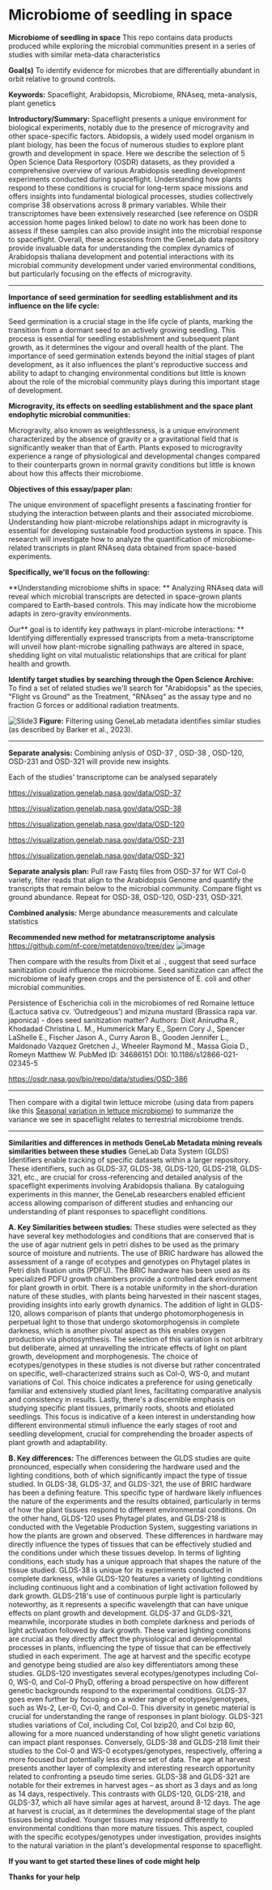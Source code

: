 # Microbiome of seedling in space 

**Microbiome of seedling in space**
This repo contains data products produced while exploring the microbial communities present in a series of studies with similar meta-data characteristics

**Goal(s)** To identify evidence for microbes that are differentially abundant in orbit relative to ground controls.  

**Keywords:** Spaceflight, Arabidopsis, Microbiome, RNAseq, meta-analysis, plant genetics 

**Introductory/Summary:** Spaceflight presents a unique environment for biological experiments, notably due to the presence of microgravity and other space-specific factors. Abidopsis, a widely used model organism in plant biology, has been the focus of numerous studies to explore plant growth and development in space. Here we describe the selection of 5  Open Science Data Resportory (OSDR) datasets, as they provided a comprehensive overview of various Arabidopsis seedling development experiments conducted during spaceflight. Understanding how plants respond to these conditions is crucial for long-term space missions and offers insights into fundamental biological processes, studies collectively comprise 38 observations across 8 primary variables. While their transcriptomes have been extensively researched (see reference on OSDR accession home pages linked below) to date no work has been done to assess if these samples can also provide insight into the microbial response to spaceflight. Overall, these accessions from the GeneLab data repository provide invaluable data for understanding the complex dynamics of Arabidopsis thaliana development and potential interactions with its microbial community development under varied environmental conditions, but particularly focusing on the effects of microgravity. 

---


**Importance of seed germination for seedling establishment and its influence on the life cycle:**

Seed germination is a crucial stage in the life cycle of plants, marking the transition from a dormant seed to an actively growing seedling. This process is essential for seedling establishment and subsequent plant growth, as it determines the vigour and overall health of the plant. The importance of seed germination extends beyond the initial stages of plant development, as it also influences the plant's reproductive success and ability to adapt to changing environmental conditions but little is known about the role of the microbial community plays during this important stage of development. 

**Microgravity, its effects on seedling establishment and the space plant endophytic microbial communities:** 

Microgravity, also known as weightlessness, is a unique environment characterized by the absence of gravity or a gravitational field that is significantly weaker than that of Earth. Plants exposed to microgravity experience a range of physiological and developmental changes compared to their counterparts grown in normal gravity conditions but little is known about how this affects their microbiome. 


**Objectives of this essay/paper plan:**

The unique environment of spaceflight presents a fascinating frontier for studying the interaction between plants and their associated microbiome. 
Understanding how plant-microbe relationships adapt in microgravity is essential for developing sustainable food production systems in space. 
This research will investigate how to analyze the quantification of microbiome-related transcripts in plant RNAseq data obtained from space-based experiments.


**Specifically, we'll focus on the following:**

**Understanding microbiome shifts in space: ** Analyzing RNAseq data will reveal which microbial transcripts are detected in space-grown plants compared to Earth-based controls. 
This may indicate how the microbiome adapts in zero-gravity environments.

Our** goal is to identify key pathways in plant-microbe interactions: ** Identifying differentially expressed transcripts from a meta-transcriptome will unveil how plant-microbe signalling pathways are altered in space, shedding light on vital mutualistic relationships that are critical for plant health and growth.


**Identify target studies by searching through the Open Science Archive:** To find a set of related studies we'll search for "Arabidopsis" as the species, "Flight vs Ground" as the Treatment, "RNAseq" as the assay type and no fraction G forces or additional radiation treatments.

![Slide3](Slide3.png)
**Figure:** Filtering using GeneLab metadata identifies similar studies (as described by Barker et al., 2023).

---

**Separate analysis:** Combining anlysis of OSD-37 , OSD-38 , OSD-120, OSD-231 and OSD-321 will provide new insights. 

Each of the studies' transcriptome can be analysed separately 

https://visualization.genelab.nasa.gov/data/OSD-37

https://visualization.genelab.nasa.gov/data/OSD-38

https://visualization.genelab.nasa.gov/data/OSD-120

https://visualization.genelab.nasa.gov/data/OSD-231

https://visualization.genelab.nasa.gov/data/OSD-321


**Separate analysis plan:** 
Pull raw Fastq files from OSD-37 for WT Col-0 variety, filter reads that align to the Arabidopsis Genome and quantify the transcripts that remain below to the microbial community. 
Compare flight vs ground abundance. 
Repeat for OSD-38, OSD-120, OSD-231, OSD-321. 

**Combined analysis:** 
Merge abundance measurements and calculate statistics 


**Recommended new method for metatranscriptome analysis**
https://github.com/nf-core/metatdenovo/tree/dev
![image](https://github.com/dr-richard-barker/Microbiome_seedlings_in_space/assets/8679982/a9accf84-2bdd-4e88-96c8-090b21a5749e)

Then compare with the results from Dixit et al ., suggest that seed surface sanitization could influence the microbiome.
Seed sanitization can affect the microbiome of leafy green crops and the persistence of E. coli and other microbial communities. 

Persistence of Escherichia coli in the microbiomes of red Romaine lettuce (Lactuca sativa cv. ‘Outredgeous’) and mizuna mustard (Brassica rapa var. japonica) - does seed sanitization matter?
Authors: Dixit Anirudha R., Khodadad Christina L. M., Hummerick Mary E., Spern Cory J., Spencer LaShelle E., Fischer Jason A., Curry Aaron B., Gooden Jennifer L., Maldonado Vazquez Gretchen J., Wheeler Raymond M., Massa Gioia D., Romeyn Matthew W.
PubMed ID: 34686151
DOI: 10.1186/s12866-021-02345-5

https://osdr.nasa.gov/bio/repo/data/studies/OSD-386

---


Then compare with a digital twin lettuce microbe (using data from papers like this [Seasonal variation in lettuce microbiome](https://pubmed.ncbi.nlm.nih.gov/38338730/)) to summarize the variance we see in spaceflight relates to terrestrial microbiome trends.  


---


**Similarities and differences in methods GeneLab Metadata mining reveals similarities between these studies** 
GeneLab Data System (GLDS) Identifiers enable tracking of specific datasets within a larger repository. These identifiers, such as GLDS-37, GLDS-38, GLDS-120, GLDS-218, GLDS-321,  etc., are crucial for cross-referencing and detailed analysis of the spaceflight experiments involving Arabidopsis thaliana. By cataloguing experiments in this manner, the GeneLab researchers enabled efficient access allowing comparison of different studies and enhancing our understanding of plant responses to spaceflight conditions.


**A. Key Similarities between studies:** These studies were selected as they have several key methodologies and conditions that are conserved that is the use of agar nutrient gels in petri dishes to be used as the primary source of moisture and nutrients. The use of BRIC hardware has allowed the assessment of a range of ecotypes and genotypes on Phytagel plates in Petri dish fixation units (PDFU). The BRIC hardware has been used as its specialized PDFU growth chambers provide a controlled dark environment for plant growth in orbit. There is a notable uniformity in the short-duration nature of these studies, with plants being harvested in their nascent stages, providing insights into early growth dynamics. The addition of light in GLDS-120, allows comparison of plants that undergo photomorphogenesis in perpetual light to those that undergo skotomorphogensis in complete darkness, which is another pivotal aspect as this enables oxygen production via photosynthesis. The selection of this variation is not arbitrary but deliberate, aimed at unravelling the intricate effects of light on plant growth, development and morphogenesis. The choice of ecotypes/genotypes in these studies is not diverse but rather concentrated on specific, well-characterized strains such as Col-0, WS-0, and mutant variations of Col. This choice indicates a preference for using genetically familiar and extensively studied plant lines, facilitating comparative analysis and consistency in results. Lastly, there's a discernible emphasis on studying specific plant tissues, primarily roots, shoots and etiolated seedlings. This focus is indicative of a keen interest in understanding how different environmental stimuli influence the early stages of root and seedling development, crucial for comprehending the broader aspects of plant growth and adaptability.

**B. Key differences:** The differences between the GLDS studies are quite pronounced, especially when considering the hardware used and the lighting conditions, both of which significantly impact the type of tissue studied. In GLDS-38, GLDS-37, and GLDS-321, the use of BRIC hardware has been a defining feature. This specific type of hardware likely influences the nature of the experiments and the results obtained, particularly in terms of how the plant tissues respond to different environmental conditions. On the other hand, GLDS-120 uses Phytagel plates, and GLDS-218 is conducted with the Vegetable Production System, suggesting variations in how the plants are grown and observed. These differences in hardware may directly influence the types of tissues that can be effectively studied and the conditions under which these tissues develop. In terms of lighting conditions, each study has a unique approach that shapes the nature of the tissue studied. GLDS-38 is unique for its experiments conducted in complete darkness, while GLDS-120 features a variety of lighting conditions including continuous light and a combination of light activation followed by dark growth. GLDS-218's use of continuous purple light is particularly noteworthy, as it represents a specific wavelength that can have unique effects on plant growth and development. GLDS-37 and GLDS-321, meanwhile, incorporate studies in both complete darkness and periods of light activation followed by dark growth. These varied lighting conditions are crucial as they directly affect the physiological and developmental processes in plants, influencing the type of tissue that can be effectively studied in each experiment. The age at harvest and the specific ecotype and genotype being studied are also key differentiators among these studies. GLDS-120 investigates several ecotypes/genotypes including Col-0, WS-0, and Col-0 PhyD, offering a broad perspective on how different genetic backgrounds respond to the experimental conditions. GLDS-37 goes even further by focusing on a wider range of ecotypes/genotypes, such as Ws-2, Ler-0, Cvi-0, and Col-0. This diversity in genetic material is crucial for understanding the range of responses in plant biology. GLDS-321 studies variations of Col, including Col, Col bzip20, and Col bzip 60, allowing for a more nuanced understanding of how slight genetic variations can impact plant responses. Conversely, GLDS-38 and GLDS-218 limit their studies to the Col-0 and WS-0 ecotypes/genotypes, respectively, offering a more focused but potentially less diverse set of data. The age at harvest presents another layer of complexity and interesting research opportunity related to confronting a pseudo time series. GLDS-38 and GLDS-321 are notable for their extremes in harvest ages – as short as 3 days and as long as 14 days, respectively. This contrasts with GLDS-120, GLDS-218, and GLDS-37, which all have similar ages at harvest, around 8-12 days. The age at harvest is crucial, as it determines the developmental stage of the plant tissues being studied. Younger tissues may respond differently to environmental conditions than more mature tissues. This aspect, coupled with the specific ecotypes/genotypes under investigation, provides insights to the natural variation in the plant's developmental response to spaceflight. 



**If you want to get started these lines of code might help**

**Thanks for your help**
